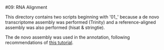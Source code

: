 #09: RNA Alignment

This directory contains two scripts beginning with '01_' because a de novo transcriptome assembly was performed (Trinity) and a reference-aligned assembly was also performed (hisat & stringtie).

The de novo assembly was used in the annotation, following recommendations of [this tutorial](https://gist.github.com/darencard/bb1001ac1532dd4225b030cf0cd61ce2).
